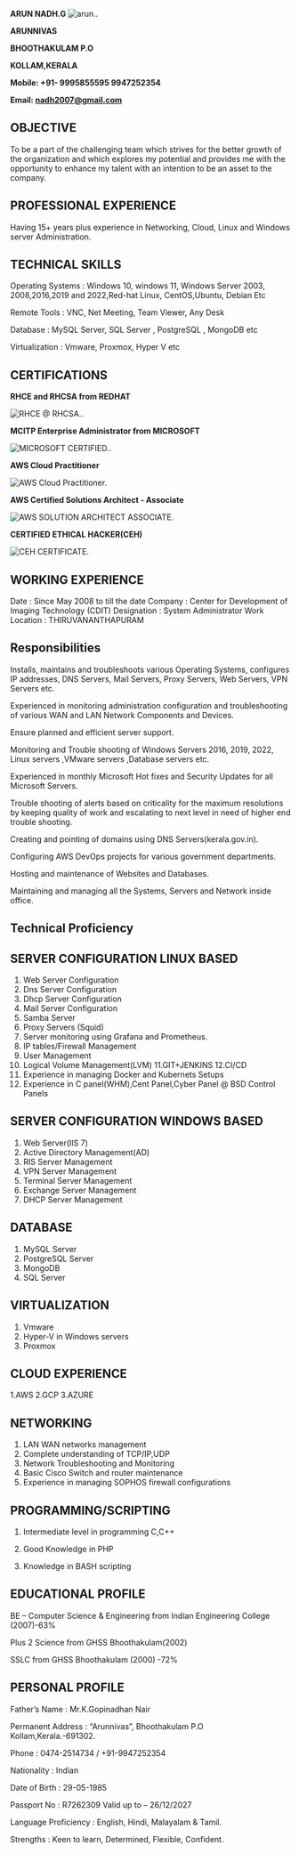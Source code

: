                                                                                   
**ARUN NADH.G**                                                                                           ![arun.](arun.jpeg).

**ARUNNIVAS**

**BHOOTHAKULAM P.O**

**KOLLAM,KERALA**

**Mobile: +91- 9995855595 9947252354**

**Email: nadh2007@gmail.com**	


**OBJECTIVE**
-------------

  To be a part of the challenging team which strives for the better growth of the organization and which explores my potential and provides me with the opportunity to enhance my talent with an intention to be an asset to the company.
        

**PROFESSIONAL EXPERIENCE**
---------------------------
                
Having 15+ years plus experience in Networking, Cloud, Linux and Windows server Administration.
            
        
**TECHNICAL SKILLS**
--------------------

Operating Systems	: Windows 10, windows 11, Windows Server 2003, 2008,2016,2019 and 2022,Red-hat Linux, CentOS,Ubuntu, Debian Etc

Remote Tools	:   VNC, Net Meeting, Team Viewer, Any Desk

Database	:   MySQL Server, SQL Server , PostgreSQL , MongoDB etc 

Virtualization	:   Vmware, Proxmox, Hyper V etc


**CERTIFICATIONS** 
-------------------


**RHCE and RHCSA from REDHAT**

 ![RHCE @ RHCSA.](Redhat.png).

**MCITP Enterprise Administrator from MICROSOFT**

 ![MICROSOFT CERTIFIED.](microsoft.png).

**AWS Cloud Practitioner**

![AWS Cloud Practitioner.](aws-certified-cloud-practitioner.png)

**AWS Certified Solutions Architect - Associate**

![AWS SOLUTION ARCHITECT ASSOCIATE.](aws-certified-solutions-architect-associate.png)

**CERTIFIED ETHICAL HACKER(CEH)**

![CEH CERTIFICATE.](ceh.png)

   
**WORKING EXPERIENCE**	
----------------------


Date			: Since May 2008 to till the date
Company	: Center for Development of Imaging Technology (CDIT)
Designation 		: System Administrator
Work Location	: THIRUVANANTHAPURAM

**Responsibilities**
--------------------



Installs, maintains and troubleshoots various Operating Systems, configures IP addresses, DNS Servers, Mail Servers, Proxy Servers, Web Servers, VPN Servers etc.

Experienced in monitoring administration configuration and troubleshooting of various WAN and LAN Network Components and Devices.

Ensure planned and efficient server support.

Monitoring and Trouble shooting of Windows Servers 2016, 2019, 2022,  Linux servers ,VMware servers ,Database servers etc.

Experienced in monthly Microsoft Hot fixes and Security Updates for all Microsoft Servers.

Trouble shooting of alerts based on criticality for the maximum resolutions by keeping quality of work and escalating to next level in need of higher end trouble shooting.

Creating and pointing of domains using DNS Servers(kerala.gov.in).

Configuring AWS DevOps projects for various government departments.

Hosting and maintenance of Websites and Databases.

Maintaining and managing all the Systems, Servers and Network inside office.


**Technical Proficiency**
----------------------------

**SERVER CONFIGURATION LINUX BASED**
-------------------------------------

1. Web Server Configuration
2. Dns Server Configuration
3. Dhcp Server Configuration
4. Mail Server Configuration
5. Samba Server
6. Proxy Servers (Squid)
7. Server monitoring using Grafana and Prometheus.
8. IP tables/Firewall Management
9. User Management
10. Logical Volume Management(LVM)
11.GIT+JENKINS 
12.CI/CD
13. Experience in managing Docker and Kubernets Setups
14. Experience in C panel(WHM),Cent Panel,Cyber Panel @ BSD Control Panels

**SERVER CONFIGURATION WINDOWS BASED**
--------------------------------------

1. Web Server(IIS 7)
2. Active Directory Management(AD)
3. RIS Server Management
4. VPN Server Management
5. Terminal Server Management
6. Exchange Server Management
7. DHCP Server Management


**DATABASE**
------------- 

1. MySQL Server
2. PostgreSQL Server
3. MongoDB
4. SQL Server


**VIRTUALIZATION**
-------------------

1. Vmware 
2. Hyper-V in Windows servers
3. Proxmox

**CLOUD EXPERIENCE**
---------------------

1.AWS
2.GCP
3.AZURE


**NETWORKING**
---------------

1. LAN WAN networks management
2. Complete understanding of TCP/IP,UDP
3. Network Troubleshooting and Monitoring
4. Basic Cisco Switch and router maintenance
5. Experience in managing SOPHOS  firewall configurations


**PROGRAMMING/SCRIPTING**
-------------------------

1. Intermediate level in programming C,C++

2. Good Knowledge in PHP

3. Knowledge in BASH scripting





**EDUCATIONAL PROFILE**
-------------------------

BE – Computer Science & Engineering from Indian Engineering College    (2007)-63%

Plus 2 Science from GHSS Bhoothakulam(2002)

SSLC from GHSS Bhoothakulam (2000) -72%




**PERSONAL PROFILE**
---------------------



Father’s Name 	        : Mr.K.Gopinadhan Nair
	
Permanent Address	: “Arunnivas”, Bhoothakulam P.O Kollam,Kerala.-691302.

Phone                   :       0474-2514734 / +91-9947252354

Nationality       	:	Indian

Date of Birth	        :	29-05-1985

Passport No	        :	R7262309 Valid up to – 26/12/2027

Language Proficiency	:	English, Hindi, Malayalam & Tamil.

Strengths		:       Keen to learn, Determined, Flexible, Confident.



